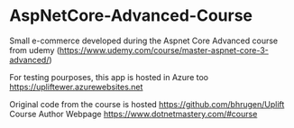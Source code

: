 # AspNetCore-Advanced-Course
Small e-commerce developed during the Aspnet Core Advanced course from udemy (https://www.udemy.com/course/master-aspnet-core-3-advanced/)

For testing pourposes, this app is hosted in Azure too https://upliftewer.azurewebsites.net

Original code from the course is hosted https://github.com/bhrugen/Uplift
Course Author Webpage https://www.dotnetmastery.com/#course
